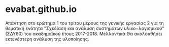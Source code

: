 # evabat.github.io
Απάντηση στο ερώτημα 1 του τρίτου μέρους της γενικής εργασίας 2 για τη θεματική ενότητα
"Σχεδίαση και ανάλυση συστημάτων υλικο−λογισμικού" (ΣΔΥ60) του ακαδημαϊκού έτους 2017-2018.
Μελλοντικά Θα ακολουθήσει εκτενέστερη ανάλυση της υλοποίησης.
